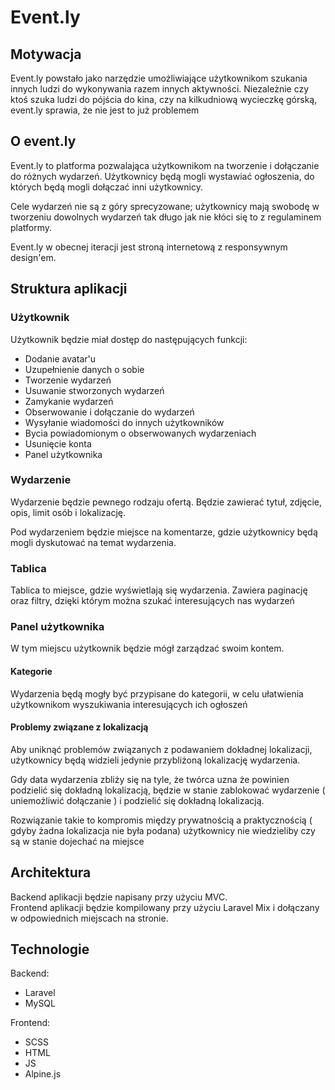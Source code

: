 # Event.ly

## Motywacja

Event.ly powstało jako narzędzie umożliwiające użytkownikom szukania innych ludzi
do wykonywania razem innych aktywności. Niezależnie czy ktoś szuka ludzi do pójścia 
do kina, czy na kilkudniową wycieczkę górską, event.ly sprawia, że nie jest to już problemem

## O event.ly

Event.ly to platforma pozwalająca użytkownikom na tworzenie i dołączanie do różnych wydarzeń.
Użytkownicy będą mogli wystawiać ogłoszenia, do których będą mogli dołączać inni użytkownicy.

Cele wydarzeń nie są z góry sprecyzowane; użytkownicy mają swobodę w tworzeniu dowolnych wydarzeń
tak długo jak nie kłóci się to z regulaminem platformy. 

Event.ly w obecnej iteracji jest stroną internetową z responsywnym design'em.

## Struktura aplikacji

### Użytkownik

Użytkownik będzie miał dostęp do następujących funkcji:

- Dodanie avatar'u
- Uzupełnienie danych o sobie
- Tworzenie wydarzeń
- Usuwanie stworzonych wydarzeń
- Zamykanie wydarzeń
- Obserwowanie i dołączanie do wydarzeń
- Wysyłanie wiadomości do innych użytkowników
- Bycia powiadomionym o obserwowanych wydarzeniach
- Usunięcie konta
- Panel użytkownika

### Wydarzenie

Wydarzenie będzie pewnego rodzaju ofertą. Będzie zawierać tytuł, zdjęcie, opis, limit osób i lokalizację.

Pod wydarzeniem będzie miejsce na komentarze, gdzie użytkownicy będą mogli dyskutować na temat wydarzenia.

### Tablica

Tablica to miejsce, gdzie wyświetlają się wydarzenia. Zawiera paginację oraz filtry,
dzięki którym można szukać interesujących nas wydarzeń

### Panel użytkownika

W tym miejscu użytkownik będzie mógł zarządzać swoim kontem.

#### Kategorie

Wydarzenia będą mogły być przypisane do kategorii, w celu ułatwienia użytkownikom wyszukiwania interesujących ich
ogłoszeń

#### Problemy związane z lokalizacją

Aby uniknąć problemów związanych z podawaniem dokładnej lokalizacji, użytkownicy będą widzieli jedynie przybliżoną
lokalizację wydarzenia.

Gdy data wydarzenia zbliży się na tyle, że twórca uzna że powinien podzielić się dokładną lokalizacją, będzie w stanie
zablokować wydarzenie ( uniemożliwić dołączanie )
i podzielić się dokładną lokalizacją.

Rozwiązanie takie to kompromis między prywatnością a praktycznością
( gdyby żadna lokalizacja nie była podana) użytkownicy nie wiedzieliby czy są w stanie dojechać na miejsce

## Architektura

Backend aplikacji będzie napisany przy użyciu MVC.   
Frontend aplikacji będzie kompilowany przy użyciu Laravel Mix i dołączany w odpowiednich miejscach na stronie.

## Technologie

Backend:

- Laravel
- MySQL

Frontend:

- SCSS
- HTML
- JS
- Alpine.js





